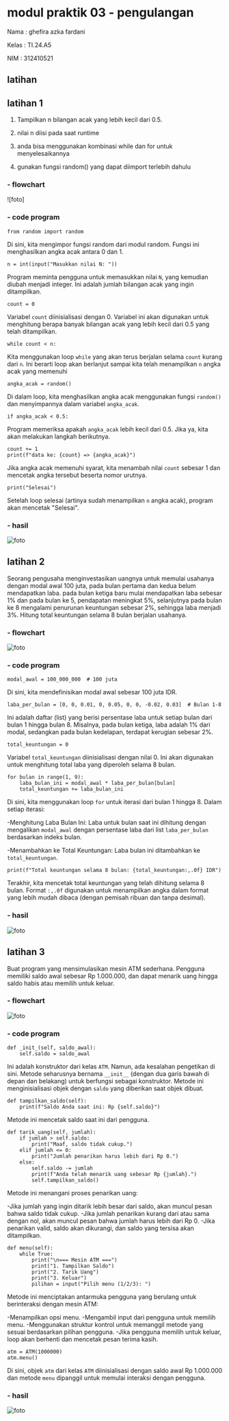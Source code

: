 # modul praktik 03 - pengulangan 
Nama  :  ghefira azka fardani 

Kelas  : TI.24.A5

NIM  : 312410521

## latihan 
## latihan 1 

1. Tampilkan n bilangan acak yang lebih kecil dari 0.5.

2. nilai n diisi pada saat runtime

3. anda bisa menggunakan kombinasi while dan for untuk menyelesaikannya

4. gunakan fungsi random() yang dapat diimport terlebih dahulu

### - flowchart
![foto]
### - code program
```phython
from random import random
```
Di sini, kita mengimpor fungsi random dari modul random. Fungsi ini menghasilkan angka acak antara 0 dan 1.
```phython
n = int(input("Masukkan nilai N: "))
```
Program meminta pengguna untuk memasukkan nilai ```N```, yang kemudian diubah menjadi integer. Ini adalah jumlah bilangan acak yang ingin ditampilkan.
```phython
count = 0
```
Variabel ```count``` diinisialisasi dengan 0. Variabel ini akan digunakan untuk menghitung berapa banyak bilangan acak yang lebih kecil dari 0.5 yang telah ditampilkan.
```phython
while count < n:
```
Kita menggunakan loop ```while``` yang akan terus berjalan selama ```count``` kurang dari ```n```. Ini berarti loop akan berlanjut sampai kita telah menampilkan ```n``` 
angka acak yang memenuhi
```phython
angka_acak = random()
```
Di dalam loop, kita menghasilkan angka acak menggunakan fungsi ```random()``` dan menyimpannya dalam variabel ```angka_acak```.
```phython
if angka_acak < 0.5:
```
Program memeriksa apakah ```angka_acak``` lebih kecil dari 0.5. Jika ya, kita akan melakukan langkah berikutnya.
```phython
count += 1
print(f"data ke: {count} => {angka_acak}")
```
Jika angka acak memenuhi syarat, kita menambah nilai ```count``` sebesar 1 dan mencetak angka tersebut beserta nomor urutnya.
```phython
print("Selesai")
```
Setelah loop selesai (artinya sudah menampilkan ```n``` angka acak), program akan mencetak "Selesai".

### - hasil
![foto](https://github.com/azkaa-pixel/labpy03/blob/185abe26690bc600f5bf638e55d2dd71350e0828/labpy03%20lat%201.jpg)

## latihan 2
Seorang pengusaha menginvestasikan uangnya untuk memulai usahanya dengan modal awal 100 juta, pada bulan pertama dan kedua belum mendapatkan laba. 
pada bulan ketiga baru mulai mendapatkan laba sebesar 1% dan pada bulan ke 5, pendapatan meningkat 5%, selanjutnya pada bulan ke 8 mengalami penurunan keuntungan sebesar 2%,
sehingga laba menjadi 3%. Hitung total keuntungan selama 8 bulan berjalan usahanya.
### - flowchart
![foto]()
### - code program 
```phython
modal_awal = 100_000_000  # 100 juta
```
Di sini, kita mendefinisikan modal awal sebesar 100 juta IDR.
```phython
laba_per_bulan = [0, 0, 0.01, 0, 0.05, 0, 0, -0.02, 0.03]  # Bulan 1-8
```
Ini adalah daftar (list) yang berisi persentase laba untuk setiap bulan dari bulan 1 hingga bulan 8. Misalnya, pada bulan ketiga, laba adalah 1% dari modal,
sedangkan pada bulan kedelapan, terdapat kerugian sebesar 2%.
```phython
total_keuntungan = 0
```
Variabel ```total_keuntungan``` diinisialisasi dengan nilai 0. Ini akan digunakan untuk menghitung total laba yang diperoleh selama 8 bulan.
```phython
for bulan in range(1, 9):
    laba_bulan_ini = modal_awal * laba_per_bulan[bulan]
    total_keuntungan += laba_bulan_ini
```
Di sini, kita menggunakan loop ```for``` untuk iterasi dari bulan 1 hingga 8. Dalam setiap iterasi:

-Menghitung Laba Bulan Ini: Laba untuk bulan saat ini dihitung dengan mengalikan ```modal_awal``` dengan persentase laba dari list ```laba_per_bulan``` berdasarkan indeks bulan.

-Menambahkan ke Total Keuntungan: Laba bulan ini ditambahkan ke ```total_keuntungan```.
```phython
print(f"Total keuntungan selama 8 bulan: {total_keuntungan:,.0f} IDR")
```
Terakhir, kita mencetak total keuntungan yang telah dihitung selama 8 bulan. 
Format ```:,.0f``` digunakan untuk menampilkan angka dalam format yang lebih mudah dibaca (dengan pemisah ribuan dan tanpa desimal).
### - hasil
![foto](https://github.com/azkaa-pixel/labpy03/blob/185abe26690bc600f5bf638e55d2dd71350e0828/labpy03%20lat%202.jpg)
## latihan 3
Buat program yang mensimulasikan mesin ATM sederhana. Pengguna memiliki saldo awal sebesar Rp 1.000.000, dan dapat menarik uang hingga saldo habis atau memilih untuk keluar.
### - flowchart
![foto]()
### - code program 
```phython
def _init_(self, saldo_awal):
    self.saldo = saldo_awal
```
Ini adalah konstruktor dari kelas ```ATM```. Namun, ada kesalahan pengetikan di sini.
Metode seharusnya bernama ```__init__``` (dengan dua garis bawah di depan dan belakang) untuk berfungsi sebagai konstruktor. 
Metode ini menginisialisasi objek dengan ```saldo``` yang diberikan saat objek dibuat.

```phython
def tampilkan_saldo(self):
    print(f"Saldo Anda saat ini: Rp {self.saldo}")
```
Metode ini mencetak saldo saat ini dari pengguna.
```phython
def tarik_uang(self, jumlah):
    if jumlah > self.saldo:
        print("Maaf, saldo tidak cukup.")
    elif jumlah <= 0:
        print("Jumlah penarikan harus lebih dari Rp 0.")
    else:
        self.saldo -= jumlah
        print(f"Anda telah menarik uang sebesar Rp {jumlah}.")
        self.tampilkan_saldo()
```
Metode ini menangani proses penarikan uang:

-Jika jumlah yang ingin ditarik lebih besar dari saldo, akan muncul pesan bahwa saldo tidak cukup.
-Jika jumlah penarikan kurang dari atau sama dengan nol, akan muncul pesan bahwa jumlah harus lebih dari Rp 0.
-Jika penarikan valid, saldo akan dikurangi, dan saldo yang tersisa akan ditampilkan.
```phython
def menu(self):
    while True:
        print("\n=== Mesin ATM ===")
        print("1. Tampilkan Saldo")
        print("2. Tarik Uang")
        print("3. Keluar")
        pilihan = input("Pilih menu (1/2/3): ")
```
Metode ini menciptakan antarmuka pengguna yang berulang untuk berinteraksi dengan mesin ATM:

-Menampilkan opsi menu.
-Mengambil input dari pengguna untuk memilih menu.
-Menggunakan struktur kontrol untuk memanggil metode yang sesuai berdasarkan pilihan pengguna.
-Jika pengguna memilih untuk keluar, loop akan berhenti dan mencetak pesan terima kasih.
```phython
atm = ATM(1000000)
atm.menu()
```
Di sini, objek ```atm``` dari kelas ```ATM``` diinisialisasi dengan saldo awal Rp 1.000.000 dan metode ```menu``` dipanggil untuk memulai interaksi dengan pengguna.
### - hasil
![foto](https://github.com/azkaa-pixel/labpy03/blob/185abe26690bc600f5bf638e55d2dd71350e0828/labpy03%20lat%203.jpg)

